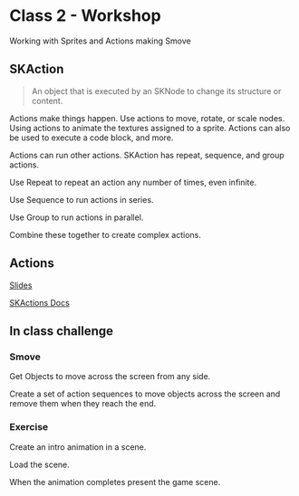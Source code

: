 # Class 2 - Workshop

Working with Sprites and Actions making Smove

## SKAction 

> An object that is executed by an SKNode to change its structure or content.

Actions make things happen. Use actions to move, rotate, or scale nodes. 
Using actions to animate the textures assigned to a sprite. Actions
can also be used to execute a code block, and more. 

Actions can run other actions. SKAction has repeat, sequence, and group 
actions. 

Use Repeat to repeat an action any number of times, even infinite. 

Use Sequence to run actions in series. 

Use Group to run actions in parallel. 

Combine these together to create complex actions. 

## Actions 

[Slides](https://docs.google.com/presentation/d/1pNY4vazJ8q65PKLP-tSxZlV-RnajkF07ozPEyW9PUbo/edit?usp=sharing)

[SKActions Docs](https://developer.apple.com/documentation/spritekit/skaction)

## In class challenge 

### Smove 

Get Objects to move across the screen from any side. 

Create a set of action sequences to move objects across the screen and 
remove them when they reach the end. 

### Exercise

Create an intro animation in a scene. 

Load the scene. 

When the animation completes present the game scene. 


